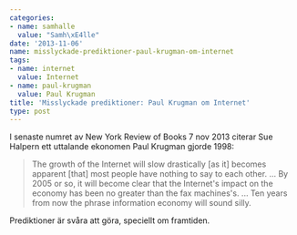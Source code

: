 ```yaml
---
categories:
- name: samhalle
  value: "Samh\xE4lle"
date: '2013-11-06'
name: misslyckade-prediktioner-paul-krugman-om-internet
tags:
- name: internet
  value: Internet
- name: paul-krugman
  value: Paul Krugman
title: 'Misslyckade prediktioner: Paul Krugman om Internet'
type: post
---
```

I senaste numret av New York Review of Books 7 nov 2013 citerar Sue Halpern ett uttalande ekonomen Paul Krugman gjorde 1998:

> The growth of the Internet will slow drastically [as it] becomes apparent [that] most people have nothing to say to each other. ... By 2005 or so, it will become clear that the Internet's impact on the economy has been no greater than the fax machines's. ... Ten years from now the phrase information economy will sound silly.

Prediktioner är svåra att göra, speciellt om framtiden.

